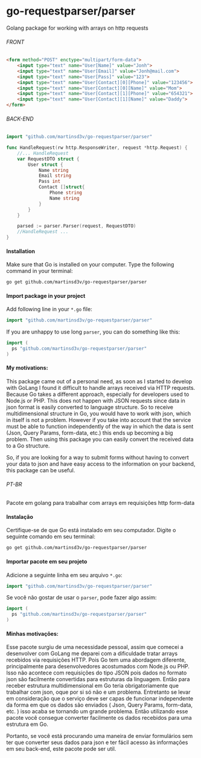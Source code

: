 # go-requestparser/parser

Golang package for working with arrays on http requests

###### FRONT

```html
<form method="POST" enctype="multipart/form-data">
    <input type="text" name="User[Name]" value="Jonh">
    <input type="text" name="User[Email]" value="Jonh@mail.com">
    <input type="text" name="User[Pass]" value="123">
    <input type="text" name="User[Contact][0][Phone]" value="123456">
    <input type="text" name="User[Contact][0][Name]" value="Mom">
    <input type="text" name="User[Contact][1][Phone]" value="654321">
    <input type="text" name="User[Contact][1][Name]" value="Daddy">
</form>
```

###### BACK-END
```go
import "github.com/martinsd3v/go-requestparser/parser"

func HandleRequest(rw http.ResponseWriter, request *http.Request) {
	//... HandleRequest
	var RequestDTO struct {
		User struct {
			Name string
			Email string
			Pass int
			Contact []struct{
				Phone string
				Name string
			} 
		}
	}

	parsed := parser.Parser(request, RequestDTO)
	//HandleRequest ...
}
```

#### Installation
Make sure that Go is installed on your computer.
Type the following command in your terminal:
```bash
go get github.com/martinsd3v/go-requestparser/parser
```

#### Import package in your project
Add following line in your `*.go` file:
```go
import "github.com/martinsd3v/go-requestparser/parser"
```
If you are unhappy to use long `parser`, you can do something like this:
```go
import (
  ps "github.com/martinsd3v/go-requestparser/parser"
)
```

#### My motivations:

This package came out of a personal need, as soon as I started to develop with GoLang I found it difficult to handle arrays received via HTTP requests. Because Go takes a different approach, especially for developers used to Node.js or PHP. This does not happen with JSON requests since data in json format is easily converted to language structure. So to receive multidimensional structure in Go, you would have to work with json, which in itself is not a problem. However if you take into account that the service must be able to function independently of the way in which the data is sent (Json, Query Params, form-data, etc.) this ends up becoming a big problem. Then using this package you can easily convert the received data to a Go structure.

So, if you are looking for a way to submit forms without having to convert your data to json and have easy access to the information on your backend, this package can be useful.

###### PT-BR

Pacote em golang para trabalhar com arrays em requisições http form-data

#### Instalação
Certifique-se de que Go está instalado em seu computador.
Digite o seguinte comando em seu terminal:

```bash
go get github.com/martinsd3v/go-requestparser/parser
```

#### Importar pacote em seu projeto
Adicione a seguinte linha em seu arquivo `*.go`:
```go
import "github.com/martinsd3v/go-requestparser/parser"
```
Se você não gostar de usar o `parser`, pode fazer algo assim:
```go
import (
  ps "github.com/martinsd3v/go-requestparser/parser"
)
```

#### Minhas motivações:

Esse pacote surgiu de uma necessidade pessoal, assim que comecei a desenvolver com GoLang  me deparei com a dificuldade tratar arrays recebidos via requisições HTTP. Pois Go tem uma abordagem diferente, principalmente para desenvolvedores acostumados com Node.js ou PHP. Isso não acontece com requisições do tipo JSON pois dados no formato json são facilmente convertidas para estruturas da linguagem. Então para receber estrutura multidimensional em Go teria obrigatoriamente que trabalhar com json,  oque por si só não e um problema. Entretanto se levar em consideração que o serviço deve ser capas de funcionar independente da forma em que os dados são enviados ( Json, Query Params, form-data, etc. ) isso acaba se tornando um grande problema. Então utilizando esse pacote você consegue converter facilmente os dados recebidos para uma estrutura em Go.

Portanto, se você está procurando uma maneira de enviar formulários sem ter que converter seus dados para json e ter fácil acesso às informações em seu back-end, este pacote pode ser util.